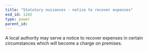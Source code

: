 ```yaml
---
title: "Statutory nuisances - notice to recover expenses"
esd_id: 1242
type: power
parent_id:  
---
```


A local authority may serve a notice to recover expenses in certain circumstances which will become a charge on premises. 

